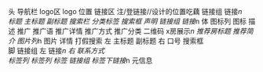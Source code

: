 头
   导航栏
      logo区
         logo
         位置
      链接区
         注/登链接//设计的位置吃藕
         链接组
            链接*n   
   标题
      主标题
      副标题
   搜索栏
      分类标签
      搜索框
   声明
      链接组
         链接*n
体
   图标列
      图标
      描述
   推广
      推广语
      推广详情
      推广方式
         推广分类
         二维码
   x房展示*n
      推荐房标题
      推荐简介
      图片列*n
         图片
         详情
   打假搜索
      左
        主标题
        副标题
      右
        口号
        搜索框          
脚
   链接组
      左
        链接*n
      右
        联系方式  
   标签列
      标签列
        标签
      链接组
        标签下链接*n
   元信息
      